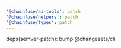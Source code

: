 ```yaml
---
'@chainfuse/ai-tools': patch
'@chainfuse/helpers': patch
'@chainfuse/types': patch
---
```


deps(semver-patch): bump @changesets/cli
